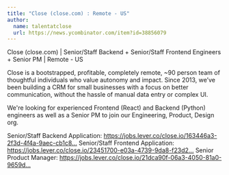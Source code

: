 ```yaml
---
title: "Close (close.com) : Remote - US"
author:
  name: talentatclose
  url: https://news.ycombinator.com/item?id=38856079
---
```

Close (close.com) | Senior&#x2F;Staff Backend + Senior&#x2F;Staff Frontend Engineers + Senior PM | Remote - US

Close is a bootstrapped, profitable, completely remote, ~90 person team of thoughtful individuals who value autonomy and impact. Since 2013, we’ve been building a CRM for small businesses with a focus on better communication, without the hassle of manual data entry or complex UI.

We&#x27;re looking for experienced Frontend (React) and Backend (Python) engineers as well as a Senior PM to join our Engineering, Product, Design org.

Senior&#x2F;Staff Backend Application: <a href="https:&#x2F;&#x2F;jobs.lever.co&#x2F;close.io&#x2F;163446a3-2f3d-4f4a-9aec-cb1c87c179e9?lever-origin=applied&amp;lever-source%5B%5D=HackerNews" rel="nofollow">https:&#x2F;&#x2F;jobs.lever.co&#x2F;close.io&#x2F;163446a3-2f3d-4f4a-9aec-cb1c8...</a>
Senior&#x2F;Staff Frontend Application: <a href="https:&#x2F;&#x2F;jobs.lever.co&#x2F;close.io&#x2F;23451700-e03a-4739-9da8-f23d2aad91d2?lever-origin=applied&amp;lever-source%5B%5D=HackerNews" rel="nofollow">https:&#x2F;&#x2F;jobs.lever.co&#x2F;close.io&#x2F;23451700-e03a-4739-9da8-f23d2...</a>
Senior Product Manager: <a href="https:&#x2F;&#x2F;jobs.lever.co&#x2F;close.io&#x2F;21dca90f-06a3-4050-81a0-9659dd187010?lever-origin=applied&amp;lever-source%5B%5D=HackerNews" rel="nofollow">https:&#x2F;&#x2F;jobs.lever.co&#x2F;close.io&#x2F;21dca90f-06a3-4050-81a0-9659d...</a>
